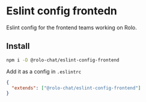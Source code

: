 # Eslint config frontedn

Eslint config for the frontend teams working on Rolo.

## Install

```bash
npm i -D @rolo-chat/eslint-config-frontend
```

Add it as a config in `.eslintrc`

```json
{
  "extends": ["@rolo-chat/eslint-config-frontend"]
}
```
